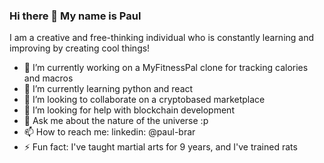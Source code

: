 ### Hi there 👋 My name is Paul

I am a creative and free-thinking individual who is constantly learning and improving by creating cool things!

- 🔭 I’m currently working on a MyFitnessPal clone for tracking calories and macros
- 🌱 I’m currently learning python and react
- 👯 I’m looking to collaborate on a cryptobased marketplace
- 🤔 I’m looking for help with blockchain development
- 💬 Ask me about the nature of the universe :p
- 📫 How to reach me: linkedin: @paul-brar
- ⚡ Fun fact: I've taught martial arts for 9 years, and I've trained rats  

